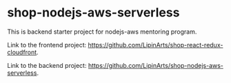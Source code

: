 # shop-nodejs-aws-serverless
This is backend starter project for nodejs-aws mentoring program.

Link to the frontend project: https://github.com/LipinArts/shop-react-redux-cloudfront.

Link to the backend project: https://github.com/LipinArts/shop-nodejs-aws-serverless.
